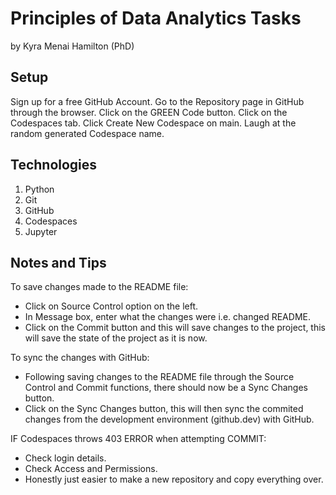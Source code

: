# Principles of Data Analytics Tasks
by Kyra Menai Hamilton (PhD)

## Setup
Sign up for a free GitHub Account.
Go to the Repository page in GitHub through the browser.
Click on the GREEN Code button.
Click on the Codespaces tab.
Click Create New Codespace on main.
Laugh at the random generated Codespace name.
## Technologies
1. Python
2. Git
3. GitHub
4. Codespaces
5. Jupyter

## Notes and Tips
To save changes made to the README file:
- Click on Source Control option on the left.
- In Message box, enter what the changes were i.e. changed README.
- Click on the Commit button and this will save changes to the project, this will save the state of the project as it is now.

To sync the changes with GitHub:
- Following saving changes to the README file through the Source Control and Commit functions, there should now be a Sync Changes button.
- Click on the Sync Changes button, this will then sync the commited changes from the development environment (github.dev) with GitHub.

IF Codespaces throws 403 ERROR when attempting COMMIT:
- Check login details.
- Check Access and Permissions.
- Honestly just easier to make a new repository and copy everything over.